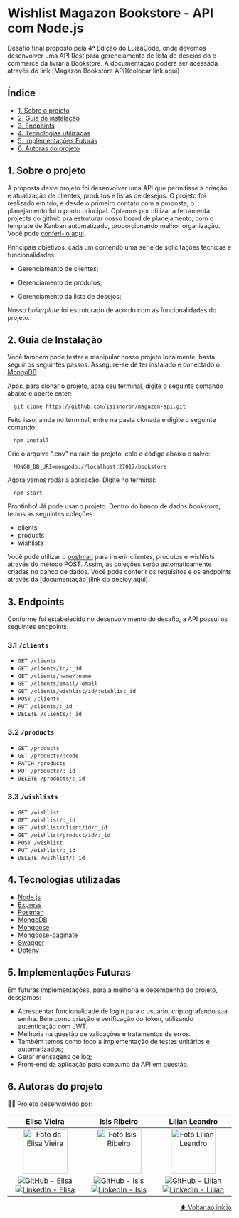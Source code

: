 <h1 id="início">
  Wishlist Magazon Bookstore - API com Node.js
</h1>

Desafio final proposto pela 4ª Edição do LuizaCode, onde devemos desenvolver uma API Rest para gerenciamento de lista de desejos do e-commerce da livraria Bookstore. A documentação poderá ser acessada através do link [Magazon Bookstore API](colocar link aqui)


## Índice

* [1. Sobre o projeto](#1-sobre-o-projeto)
* [2. Guia de instalação](#2-guia-de-instalação)
* [3. Endpoints](#3-endpoints)
* [4. Tecnologias utilizadas](#4-tecnologias-utilizadas)
* [5. Implementações Futuras](#5-implementações-futuras)
* [6. Autoras do projeto](#6-autoras-do-projeto)

## 1. Sobre o projeto

A proposta deste projeto foi desenvolver uma API que permitisse a criação e atualização de clientes, produtos e listas de desejos. 
O projeto foi realizado em trio, e desde o primeiro contato com a proposta, o planejamento foi o ponto principal. Optamos por utilizar a ferramenta projects do github pra estruturar nosso board de planejamento, com o template de Kanban automatizado, proporcionando melhor organização. Você pode [conferi-lo aqui](https://github.com/isisnoron/magazon-api/projects/2).

Principais objetivos, cada um contendo uma série de solicitações técnicas e funcionalidades: 

   - Gerenciamento de clientes;
  
   - Gerenciamento de produtos;
  
   - Gerenciamento da lista de desejos;
  
  
 Nosso _boilerplate_ foi estruturado de acordo com as funcionalidades do projeto. 

## 2. Guia de Instalação
Você também pode testar e manipular nosso projeto localmente, basta seguir os seguintes passos: 
Assegure-se de ter instalado e conectado o [MongoDB](https://www.mongodb.com/try/download/community?tck=docs_server).

Após, para clonar o projeto, abra seu terminal, digite o seguinte comando abaixo e aperte enter:

      git clone https://github.com/isisnoron/magazon-api.git
  
Feito isso, ainda no terminal, entre na pasta clonada e digite o seguinte comando:

      npm install  
    
Crie o arquivo ".env" na raiz do projeto, cole o código abaixo e salve:

      MONGO_DB_URI=mongodb://localhost:27017/bookstore
        
      
Agora vamos rodar a aplicação! Digite no terminal:
        
      npm start
      

Prontinho! Já pode usar o projeto. Dentro do banco de dados _bookstore_, temos as seguintes coleções: 
  - clients
  - products
  - wishlists

Você pode utilizar o [postman](https://www.postman.com/downloads/) para inserir clientes, produtos e wishlists através do método POST. Assim, as coleções serão automaticamente criadas no banco de dados.
Você pode conferir os requisitos e os endpoints através da [documentação](link do deploy aqui).  
 
## 3.  Endpoints
Conforme foi estabelecido no desenvolvimento do desafio, a API possui os seguintes endpoints:

### 3.1 `/clients`

* `GET /clients`
* `GET /clients/id/:_id`
* `GET /clients/name/:name`
* `GET /clients/email/:email`
* `GET /clients/wishlist/id/:wishlist_id`
* `POST /clients`
* `PUT /clients/:_id`
* `DELETE /clients/:_id`

### 3.2 `/products`

* `GET /products`
* `GET /products/:code`
* `PATCH /products`
* `PUT /products/:_id`
* `DELETE /products/:_id`

### 3.3 `/wishlists`

* `GET /wishlist`
* `GET /wishlist/:_id`
* `GET /wishlist/client/id/:_id`
* `GET /wishlist/product/id/:_id`
* `POST /wishlist`
* `PUT /wishlist/:_id`
* `DELETE /wishlist/:_id`

## 4. Tecnologias utilizadas

* [Node.js](https://nodejs.org/en/)
* [Express](https://expressjs.com/)
* [Postman](https://www.getpostman.com)
* [MongoDB](https://www.mongodb.com/)
* [Mongoose](https://mongoosejs.com/)
* [Mongoose-paginate](https://github.com/edwardhotchkiss/mongoose-paginate)
* [Swagger](https://swagger.io/docs/specification/about/)
* [Dotenv](https://github.com/motdotla/dotenv)

  
## 5. Implementações Futuras
      
Em futuras implementações, para a melhoria e desempenho do projeto, desejamos:

  - Acrescentar funcionalidade de login para o usuário, criptografando sua senha. Bem como criação e verificação do token, utilizando autenticação com JWT.
  - Melhoria na questão de validações e tratamentos de erros.
  - Também temos como foco a implementação de testes unitários e automatizados;
  - Gerar mensagens de log;
  - Front-end da aplicação para consumo da API em questão. 
  
  
## 6. Autoras do projeto

👩‍💻 Projeto desenvolvido por:

<div align="center">
  <table>
    <thead>
      <tr>
        <th align="center">Elisa Vieira</th>
        <th align="center">Isis Ribeiro</th>
        <th align="center">Lilian Leandro</th>
      </tr>
    </thead>
    <tbody>
      <tr>
        <td align="center">
          <a href="#">
            <img src="https://avatars.githubusercontent.com/u/85826203?v=4" width="100px;" alt="Foto da Elisa Vieira"/><br>
          </a>
        </td>
        <td align="center">
          <a href="#">
            <img src="https://avatars.githubusercontent.com/u/83436399?v=4" width="100px;" alt="Foto Isis Ribeiro"/><br>
          </a>
        </td>
        <td align="center">
          <a href="#">
            <img src="https://media-exp1.licdn.com/dms/image/C5603AQFRjvZUh-HL6A/profile-displayphoto-shrink_400_400/0/1643900521476?e=1659571200&v=beta&t=IWWfdUSWIl2EO4sLCn3iG-fsibkFyr2xouQ8kcxAH8U" width="100px;" alt="Foto Lilian Leandro"/><br>
          </a>
        </td>
      </tr>
      <tr>
        <td align="center">
          <a href="https://github.com/elisadot">
            <img alt="GitHub - Elisa" src="https://img.shields.io/badge/github-%23121011.svg?style=for-the-badge&logo=github&logoColor=white" style="max-width: 100%;">
          </a>
          <a href="https://www.linkedin.com/in/elisamvoliveira/">
            <img alt="LinkedIn - Elisa" src="https://img.shields.io/badge/linkedin-%230077B5.svg?style=for-the-badge&logo=linkedin&logoColor=white">
          </a>
        </td>
        <td align="center">
          <a href="https://github.com/isisnoron/">
            <img alt="GitHub - Isis" src="https://img.shields.io/badge/github-%23121011.svg?style=for-the-badge&logo=github&logoColor=white" style="max-width: 100%;">
          </a>
          <a href="https://www.linkedin.com/in/isisnoron/">
            <img alt="LinkedIn - Isis" src="https://img.shields.io/badge/linkedin-%230077B5.svg?style=for-the-badge&logo=linkedin&logoColor=white">
          </a>
        </td>
        <td align="center">
          <a href="https://github.com/lilianleandro/">
            <img alt="GitHub - Lilian" src="https://img.shields.io/badge/github-%23121011.svg?style=for-the-badge&logo=github&logoColor=white" style="max-width: 100%;">
          </a>
          <a href="https://www.linkedin.com/in/lilian-leandro/">
            <img alt="LinkedIn - Lilian" src="https://img.shields.io/badge/linkedin-%230077B5.svg?style=for-the-badge&logo=linkedin&logoColor=white">
          </a>
        </td>
      </tr>
    </tbody>
  </table>
</div>


<p align="right">
  <a href="#início">
  ⬆ Voltar ao início
 </a>
</p>

